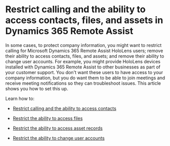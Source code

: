 

# Restrict calling and the ability to access contacts, files, and assets in Dynamics 365 Remote Assist

In some cases, to protect company information, you might want to restrict calling for Microsoft Dynamics 365 Remote Assist HoloLens users; remove their ability to access contacts, files, and assets; and remove their ability to change user accounts. For example, you might provide HoloLens devices installed with Dynamics 365 Remote Assist to other businesses as part of your customer support. You don't want these users to have access to your company information, but you do want them to be able to join meetings and receive meeting notifications so they can troubleshoot issues. This article shows you how to set this up. 

Learn how to:

- [Restrict calling and the ability to access contacts](restricted-mode-calling.md)

- [Restrict the ability to access files](restricted-mode-files.md)

- [Restrict the ability to access asset records](restricted-mode-assets.md)

- [Restrict the ability to change user accounts](restricted-mode-signout.md)
